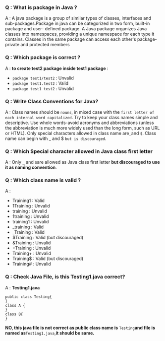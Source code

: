 ### Q : What is package in Java ?
A : A java package is a group of similar types of classes, interfaces and sub-packages.Package in java can be categorized in two form, built-in package and user-           defined package. A Java package organizes Java classes into namespaces, providing a unique namespace for each type it contains. Classes in the same package can         access each other's package-private and protected members

### Q : Which package is correct ?
A : **to create test2 package inside test1 package** :
+ `package test1/test2` : Unvalid
+ `package test1.test2` : Valid
+ `package test1 test2` : Unvalid


### Q : Write Class Conventions for Java?
A : Class names should be `nouns`, in mixed case with the `first letter of each internal word capitalized`.
    Try to keep your class names simple and descriptive. Use whole words-avoid acronyms and abbreviations 
    (unless the abbreviation is much more widely used than the long form, such as URL or HTML).
    Only special characters allowed in class name are` _ `and `$`.
    Class name can begin with _ and $ `but is discouraged`.

### Q : Which Special character allowed in Java class first letter
A : Only `_` and `$`are allowed as Java class first letter **but discouraged to use it as naming convention**.

### Q : Which class name is valid ?
A : 
+ Training1 : Valid
+ 1Training : Unvalid
+ training : Unvalid
+ 1training : Unvalid
+ training1 : Unvalid
+ _training : Valid
+ _Training : Valid
+ $Training : Valid (but discouraged)
+ &Training : Unvalid
+ +Training : Unvalid
+ Training+ : Unvalid
+ Training$ : Valid (but discouraged)
+ Training# : Unvalid

### Q : Check Java File, is this Testing1.java correct?
A : **Testing1.java**
    
    public class Testing{
    }
    class A {
    }
    class B{
    }
   **NO, this java file is not correct as public class name is** `Testing`**and file is named as**`Testing1.java`,**it should be same.**

